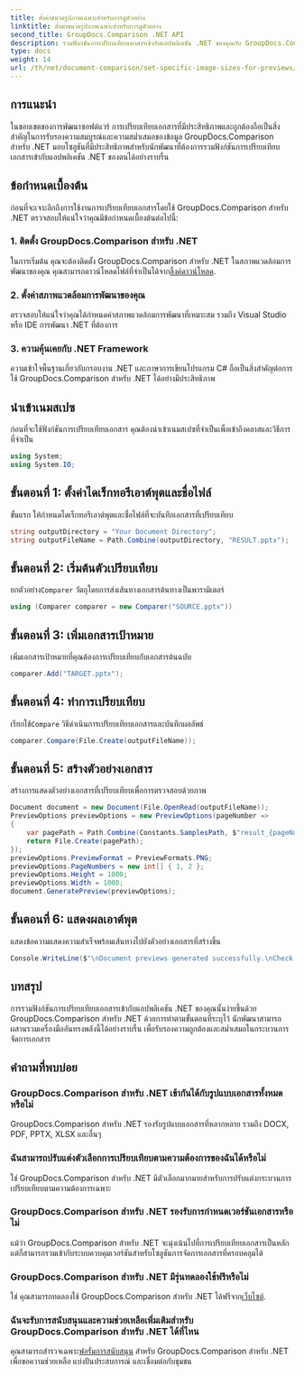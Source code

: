 ```yaml
---
title: ตั้งค่าขนาดรูปภาพเฉพาะสำหรับการดูตัวอย่าง
linktitle: ตั้งค่าขนาดรูปภาพเฉพาะสำหรับการดูตัวอย่าง
second_title: GroupDocs.Comparison .NET API
description: รวมฟังก์ชันการเปรียบเทียบเอกสารเข้ากับแอปพลิเคชัน .NET ของคุณกับ GroupDocs.Comparison สำหรับ .NET ได้อย่างง่ายดาย
type: docs
weight: 14
url: /th/net/document-comparison/set-specific-image-sizes-for-previews/
---
```

## การแนะนำ
ในขอบเขตของการพัฒนาซอฟต์แวร์ การเปรียบเทียบเอกสารที่มีประสิทธิภาพและถูกต้องถือเป็นสิ่งสำคัญในการรับรองความสมบูรณ์และความสม่ำเสมอของข้อมูล GroupDocs.Comparison สำหรับ .NET มอบโซลูชันที่มีประสิทธิภาพสำหรับนักพัฒนาที่ต้องการรวมฟังก์ชันการเปรียบเทียบเอกสารเข้ากับแอปพลิเคชัน .NET ของตนได้อย่างราบรื่น
## ข้อกำหนดเบื้องต้น
ก่อนที่จะเจาะลึกถึงการใช้งานการเปรียบเทียบเอกสารโดยใช้ GroupDocs.Comparison สำหรับ .NET ตรวจสอบให้แน่ใจว่าคุณมีข้อกำหนดเบื้องต้นต่อไปนี้:
### 1. ติดตั้ง GroupDocs.Comparison สำหรับ .NET
 ในการเริ่มต้น คุณจะต้องติดตั้ง GroupDocs.Comparison สำหรับ .NET ในสภาพแวดล้อมการพัฒนาของคุณ คุณสามารถดาวน์โหลดไฟล์ที่จำเป็นได้จาก[ลิ้งค์ดาวน์โหลด](https://releases.groupdocs.com/comparison/net/).
### 2. ตั้งค่าสภาพแวดล้อมการพัฒนาของคุณ
ตรวจสอบให้แน่ใจว่าคุณได้กำหนดค่าสภาพแวดล้อมการพัฒนาที่เหมาะสม รวมถึง Visual Studio หรือ IDE การพัฒนา .NET ที่ต้องการ
### 3. ความคุ้นเคยกับ .NET Framework
ความเข้าใจพื้นฐานเกี่ยวกับกรอบงาน .NET และภาษาการเขียนโปรแกรม C# ถือเป็นสิ่งสำคัญต่อการใช้ GroupDocs.Comparison สำหรับ .NET ได้อย่างมีประสิทธิภาพ

## นำเข้าเนมสเปซ
ก่อนที่จะใช้ฟังก์ชันการเปรียบเทียบเอกสาร คุณต้องนำเข้าเนมสเปซที่จำเป็นเพื่อเข้าถึงคลาสและวิธีการที่จำเป็น
```csharp
using System;
using System.IO;
```
## ขั้นตอนที่ 1: ตั้งค่าไดเร็กทอรีเอาต์พุตและชื่อไฟล์
ขั้นแรก ให้กำหนดไดเร็กทอรีเอาต์พุตและชื่อไฟล์ที่จะบันทึกเอกสารที่เปรียบเทียบ
```csharp
string outputDirectory = "Your Document Directory";
string outputFileName = Path.Combine(outputDirectory, "RESULT.pptx");
```
## ขั้นตอนที่ 2: เริ่มต้นตัวเปรียบเทียบ
 ยกตัวอย่าง`Comparer` วัตถุโดยการส่งเส้นทางเอกสารต้นทางเป็นพารามิเตอร์
```csharp
using (Comparer comparer = new Comparer("SOURCE.pptx"))
```
## ขั้นตอนที่ 3: เพิ่มเอกสารเป้าหมาย
เพิ่มเอกสารเป้าหมายที่คุณต้องการเปรียบเทียบกับเอกสารต้นฉบับ
```csharp
comparer.Add("TARGET.pptx");
```
## ขั้นตอนที่ 4: ทำการเปรียบเทียบ
 เรียกใช้`Compare` วิธีดำเนินการเปรียบเทียบเอกสารและบันทึกผลลัพธ์
```csharp
comparer.Compare(File.Create(outputFileName));
```
## ขั้นตอนที่ 5: สร้างตัวอย่างเอกสาร
สร้างการแสดงตัวอย่างเอกสารที่เปรียบเทียบเพื่อการตรวจสอบด้วยภาพ
```csharp
Document document = new Document(File.OpenRead(outputFileName));
PreviewOptions previewOptions = new PreviewOptions(pageNumber =>
{
    var pagePath = Path.Combine(Constants.SamplesPath, $"result_{pageNumber}.png");
    return File.Create(pagePath);
});
previewOptions.PreviewFormat = PreviewFormats.PNG;
previewOptions.PageNumbers = new int[] { 1, 2 };
previewOptions.Height = 1000;
previewOptions.Width = 1000;
document.GeneratePreview(previewOptions);
```
## ขั้นตอนที่ 6: แสดงผลเอาต์พุต
แสดงข้อความแสดงความสำเร็จพร้อมเส้นทางไปยังตัวอย่างเอกสารที่สร้างขึ้น
```csharp
Console.WriteLine($"\nDocument previews generated successfully.\nCheck output in {outputDirectory}.");
```

## บทสรุป
การรวมฟังก์ชันการเปรียบเทียบเอกสารเข้ากับแอปพลิเคชัน .NET ของคุณนั้นง่ายขึ้นด้วย GroupDocs.Comparison สำหรับ .NET ด้วยการทำตามขั้นตอนที่ระบุไว้ นักพัฒนาสามารถผสานรวมเครื่องมืออันทรงพลังนี้ได้อย่างราบรื่น เพื่อรับรองความถูกต้องและสม่ำเสมอในกระบวนการจัดการเอกสาร
## คำถามที่พบบ่อย
### GroupDocs.Comparison สำหรับ .NET เข้ากันได้กับรูปแบบเอกสารทั้งหมดหรือไม่
GroupDocs.Comparison สำหรับ .NET รองรับรูปแบบเอกสารที่หลากหลาย รวมถึง DOCX, PDF, PPTX, XLSX และอื่นๆ
### ฉันสามารถปรับแต่งตัวเลือกการเปรียบเทียบตามความต้องการของฉันได้หรือไม่
ใช่ GroupDocs.Comparison สำหรับ .NET มีตัวเลือกมากมายสำหรับการปรับแต่งกระบวนการเปรียบเทียบตามความต้องการเฉพาะ
### GroupDocs.Comparison สำหรับ .NET รองรับการกำหนดเวอร์ชันเอกสารหรือไม่
แม้ว่า GroupDocs.Comparison สำหรับ .NET จะมุ่งเน้นไปที่การเปรียบเทียบเอกสารเป็นหลัก แต่ก็สามารถรวมเข้ากับระบบควบคุมเวอร์ชันสำหรับโซลูชันการจัดการเอกสารที่ครอบคลุมได้
### GroupDocs.Comparison สำหรับ .NET มีรุ่นทดลองใช้ฟรีหรือไม่
 ใช่ คุณสามารถทดลองใช้ GroupDocs.Comparison สำหรับ .NET ได้ฟรีจาก[เว็บไซต์](https://releases.groupdocs.com/).
### ฉันจะรับการสนับสนุนและความช่วยเหลือเพิ่มเติมสำหรับ GroupDocs.Comparison สำหรับ .NET ได้ที่ไหน
 คุณสามารถสำรวจเฉพาะ[ฟอรั่มการสนับสนุน](https://forum.groupdocs.com/c/comparison/12) สำหรับ GroupDocs.Comparison สำหรับ .NET เพื่อขอความช่วยเหลือ แบ่งปันประสบการณ์ และเชื่อมต่อกับชุมชน